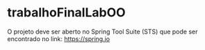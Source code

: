 # trabalhoFinalLabOO

O projeto deve ser aberto no Spring Tool Suite (STS) que pode ser encontrado no link: https://spring.io
